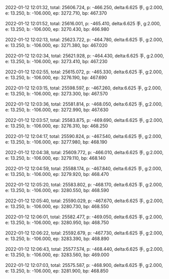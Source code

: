 2022-01-12 12:01:32, total: 25606.724, p: -466.250, delta:6.625 手, g:2.000, e: 13.250, b: -106.000, ep: 3272.710, bp: 467.370

2022-01-12 12:01:52, total: 25616.001, p: -465.410, delta:6.625 手, g:2.000, e: 13.250, b: -106.000, ep: 3270.430, bp: 466.980

2022-01-12 12:02:13, total: 25623.722, p: -464.780, delta:6.625 手, g:2.000, e: 13.250, b: -106.000, ep: 3271.380, bp: 467.020

2022-01-12 12:02:34, total: 25621.928, p: -464.430, delta:6.625 手, g:2.000, e: 13.250, b: -106.000, ep: 3273.410, bp: 467.230

2022-01-12 12:02:55, total: 25615.072, p: -465.330, delta:6.625 手, g:2.000, e: 13.250, b: -106.000, ep: 3276.190, bp: 467.690

2022-01-12 12:03:15, total: 25598.597, p: -467.260, delta:6.625 手, g:2.000, e: 13.250, b: -106.000, ep: 3273.300, bp: 467.570

2022-01-12 12:03:36, total: 25581.814, p: -468.050, delta:6.625 手, g:2.000, e: 13.250, b: -106.000, ep: 3272.990, bp: 467.630

2022-01-12 12:03:57, total: 25583.875, p: -469.690, delta:6.625 手, g:2.000, e: 13.250, b: -106.000, ep: 3276.310, bp: 468.250

2022-01-12 12:04:17, total: 25590.824, p: -467.540, delta:6.625 手, g:2.000, e: 13.250, b: -106.000, ep: 3277.980, bp: 468.190

2022-01-12 12:04:38, total: 25609.772, p: -466.010, delta:6.625 手, g:2.000, e: 13.250, b: -106.000, ep: 3279.110, bp: 468.140

2022-01-12 12:04:59, total: 25588.174, p: -467.840, delta:6.625 手, g:2.000, e: 13.250, b: -106.000, ep: 3279.920, bp: 468.470

2022-01-12 12:05:20, total: 25583.802, p: -468.170, delta:6.625 手, g:2.000, e: 13.250, b: -106.000, ep: 3280.550, bp: 468.590

2022-01-12 12:05:40, total: 25590.029, p: -467.670, delta:6.625 手, g:2.000, e: 13.250, b: -106.000, ep: 3280.730, bp: 468.550

2022-01-12 12:06:01, total: 25582.477, p: -469.050, delta:6.625 手, g:2.000, e: 13.250, b: -106.000, ep: 3280.950, bp: 468.750

2022-01-12 12:06:22, total: 25592.679, p: -467.730, delta:6.625 手, g:2.000, e: 13.250, b: -106.000, ep: 3283.390, bp: 468.890

2022-01-12 12:06:43, total: 25577.574, p: -468.440, delta:6.625 手, g:2.000, e: 13.250, b: -106.000, ep: 3283.560, bp: 469.000

2022-01-12 12:07:03, total: 25575.587, p: -468.900, delta:6.625 手, g:2.000, e: 13.250, b: -106.000, ep: 3281.900, bp: 468.850